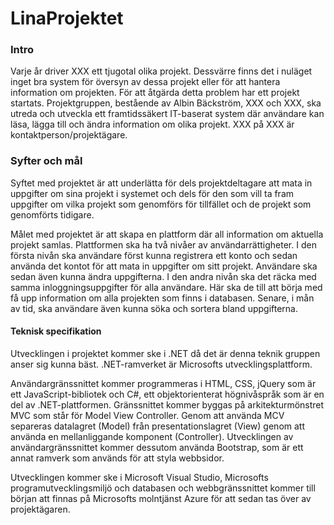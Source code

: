 # LinaProjektet



### Intro 
Varje år driver XXX ett tjugotal olika projekt. Dessvärre finns det i nuläget inget bra system för översyn av dessa projekt eller för att hantera information om projekten. För att åtgärda detta problem har ett projekt startats. Projektgruppen, bestående av Albin Bäckström, XXX och XXX, ska utreda och utveckla ett framtidssäkert IT-baserat system där användare kan läsa, lägga till och ändra information om olika projekt. XXX på XXX är kontaktperson/projektägare.

### Syfter och mål
Syftet med projektet är att underlätta för dels projektdeltagare att mata in uppgifter om sina projekt i systemet och dels för den som vill ta fram uppgifter om vilka projekt som genomförs för tillfället och de projekt som genomförts tidigare.  

Målet med projektet är att skapa en plattform där all information om aktuella projekt samlas. Plattformen ska ha två nivåer av användarrättigheter. I den första nivån ska användare först kunna registrera ett konto och sedan använda det kontot för att mata in uppgifter om sitt projekt. Användare ska sedan även kunna ändra uppgifterna. I den andra nivån ska det räcka med samma inloggningsuppgifter för alla användare. Här ska de till att börja med få upp information om alla projekten som finns i databasen. Senare, i mån av tid, ska användare även kunna söka och sortera bland uppgifterna.


#### Teknisk specifikation
Utvecklingen i projektet kommer ske i .NET då det är denna teknik gruppen anser sig kunna bäst. .NET-ramverket är Microsofts utvecklingsplattform.  

Användargränssnittet kommer programmeras i HTML, CSS, jQuery som är ett JavaScript-bibliotek och C#, ett objektorienterat högnivåspråk som är en del av .NET-plattformen. Gränssnittet kommer byggas på arkitekturmönstret MVC som står för Model View Controller. Genom att använda MCV separeras datalagret (Model) från presentationslagret (View) genom att använda en mellanliggande komponent (Controller). Utvecklingen av användargränssnittet kommer dessutom använda Bootstrap, som är ett annat ramverk som används för att styla webbsidor.    

Utvecklingen kommer ske i Microsoft Visual Studio, Microsofts programutvecklingsmiljö och databasen och webbgränssnittet kommer till början att finnas på Microsofts molntjänst Azure för att sedan tas över av projektägaren.
